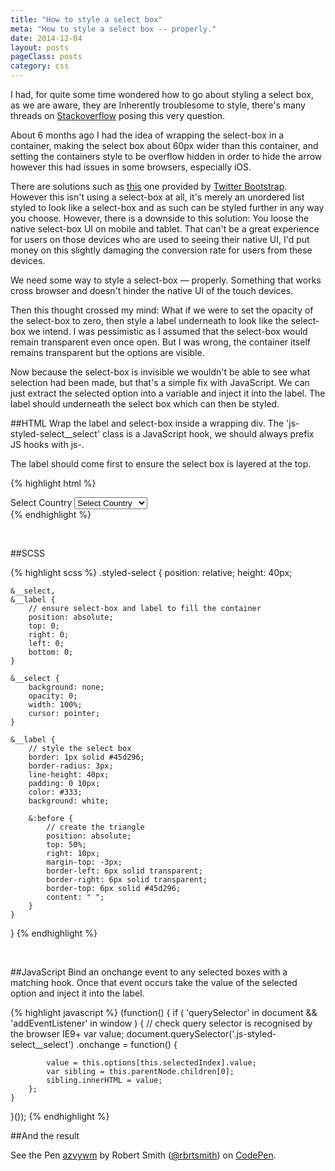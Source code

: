 ```yaml
---
title: "How to style a select box"
meta: "How to style a select box -- properly."
date: 2014-12-04
layout: posts
pageClass: posts
category: css
---
```


I had, for quite some time wondered how to go about styling a select box, as we are
aware, they are Inherently troublesome to style, there's many threads on 
[Stackoverflow](http://stackoverflow.com/search?q=style+a+select+box) posing this very
question.

About 6 months ago I had the idea of wrapping the select-box in a container, making the select box
about 60px wider than this container, and setting the containers style to be overflow hidden in 
order to hide the arrow however this had issues in some browsers, especially iOS.

There are solutions such as [this](http://getbootstrap.com/components/#dropdowns) one provided by
[Twitter Bootstrap](http://getbootstrap.com/).  However this isn't using a select-box at all, it's merely
an unordered list styled to look like a select-box and as such can be styled further in any way you choose.
However, there is a downside to this solution: You loose the native select-box UI on mobile and tablet.  That
can't be a great experience for users on those devices who are used to seeing their native UI, I'd put
money on this slightly damaging the conversion rate for users from these devices.

We need some way to style a select-box &mdash; properly.  Something that works cross browser and doesn't hinder
the native UI of the touch devices.

Then this thought crossed my mind: What if we were to set the opacity of the select-box to zero, then
style a label underneath to look like the select-box we intend. I was pessimistic as I assumed that
the select-box would remain transparent even once open.  But I was wrong, the container itself remains
transparent but the options are visible.

Now because the select-box is invisible we wouldn't be able to see what selection had been made,
but that's a simple fix with JavaScript.  We can just extract the selected option into a variable and inject
it into the label.  The label should underneath the select box which can then be styled.


##HTML
Wrap the label and select-box inside a wrapping div.  The 'js-styled-select__select' class is a JavaScript
hook, we should always prefix JS hooks with js-.

The label should come first to ensure the select box is layered at the top.

{% highlight html %}
<div class="styled-select">
    <label class="styled-select__label">
        Select Country
    </label>
    <select class="styled-select__select js-styled-select__select" 
        name="countries" id="countries">
        <option value="" selected disabled>Select Country</option>
        <option value="United Kingdom">United Kingdom</option>
        <option value="Germany">Germany</option>
        <option value="United States">United States</option>
        <option value="France">France</option>
    </select>
</div>
{% endhighlight %}

<p>&nbsp;</p>


##SCSS

{% highlight scss %}
.styled-select {
    position: relative;
    height: 40px;

    &__select,
    &__label {
        // ensure select-box and label to fill the container
        position: absolute;
        top: 0;
        right: 0;
        left: 0;
        bottom: 0;
    }

    &__select {
        background: none;
        opacity: 0;
        width: 100%;
        cursor: pointer;
    }

    &__label {
        // style the select box
        border: 1px solid #45d296;
        border-radius: 3px;
        line-height: 40px;
        padding: 0 10px;
        color: #333;
        background: white;
        
        &:before {
            // create the triangle
            position: absolute;
            top: 50%;
            right: 10px;
            margin-top: -3px;
            border-left: 6px solid transparent;
            border-right: 6px solid transparent;
            border-top: 6px solid #45d296;
            content: " ";
        }
    }
}
{% endhighlight %}

<p>&nbsp;</p>

##JavaScript
Bind an onchange event to any selected boxes with a matching hook.  Once that
event occurs take the value of the selected option  and inject it into the label.

{% highlight javascript %}
(function() {
    if ( 'querySelector' in document && 'addEventListener' in window ) {
        // check query selector is recognised by the browser IE9+
        var value;
        document.querySelector('.js-styled-select__select')
            .onchange = function() {
            
            value = this.options[this.selectedIndex].value;
            var sibling = this.parentNode.children[0];
            sibling.innerHTML = value;
        };
    }
}());
{% endhighlight %}

##And the result
<p data-height="268" data-theme-id="0" data-slug-hash="azvywm" data-default-tab="result" data-user="rbrtsmith" class='codepen'>See the Pen <a href='http://codepen.io/rbrtsmith/pen/azvywm/'>azvywm</a> by Robert Smith (<a href='http://codepen.io/rbrtsmith'>@rbrtsmith</a>) on <a href='http://codepen.io'>CodePen</a>.</p>
<script async src="//assets.codepen.io/assets/embed/ei.js"></script>
